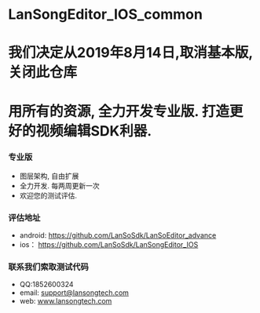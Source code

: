 # LanSongEditor_IOS_common

# 我们决定从2019年8月14日,取消基本版,关闭此仓库
# 用所有的资源, 全力开发专业版. 打造更好的视频编辑SDK利器.

### 专业版
-  图层架构, 自由扩展
-  全力开发. 每两周更新一次
-  欢迎您的测试评估.

### 评估地址
-  android: 
  https://github.com/LanSoSdk/LanSoEditor_advance
- ios：
    https://github.com/LanSoSdk/LanSongEditor_IOS


### 联系我们索取测试代码
-  QQ:1852600324
-  email: support@lansongtech.com
-  web: www.lansongtech.com

